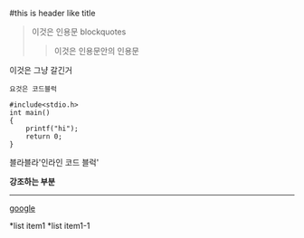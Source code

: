 #this is header like title
>이것은 인용문 blockquotes
>>이것은 인용문안의 인용문

이것은 그냥 갈긴거

~~~
요것은 코드블럭
~~~

~~~
#include<stdio.h>
int main()
{
	printf("hi");
	return 0;
}
~~~

블라블라'인라인 코드 블럭'

**강조하는 부분**

---

[google](https://www.google.co.kr"구글")

*list item1
*list item1-1
